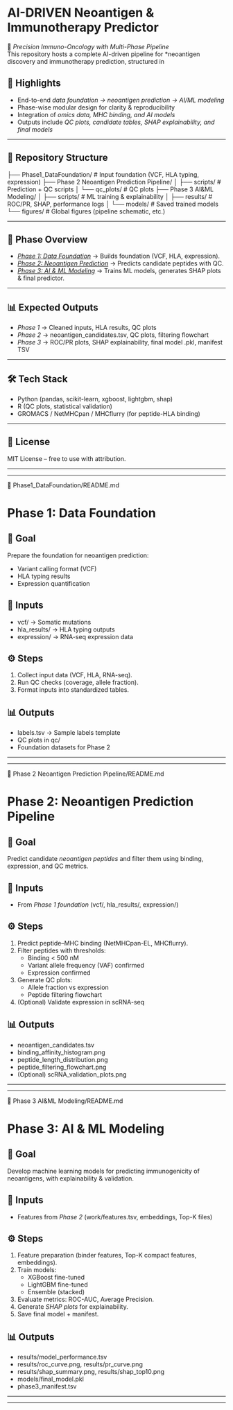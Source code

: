 # AI-DRIVEN Neoantigen & Immunotherapy Predictor

🚀 *Precision Immuno-Oncology with Multi-Phase Pipeline*  
This repository hosts a complete AI-driven pipeline for *neoantigen discovery and immunotherapy prediction, structured in  

## 🌟 Highlights
- End-to-end *data foundation → neoantigen prediction → AI/ML modeling*
- Phase-wise modular design for clarity & reproducibility
- Integration of *omics data, MHC binding, and AI models*
- Outputs include *QC plots, candidate tables, SHAP explainability, and final models*

---

## 📂 Repository Structure

├── Phase1_DataFoundation/            # Input foundation (VCF, HLA typing, expression) ├── Phase 2 Neoantigen Prediction Pipeline/ │   ├── scripts/                      # Prediction + QC scripts │   └── qc_plots/                     # QC plots ├── Phase 3 AI&ML Modeling/ │   ├── scripts/                      # ML training & explainability │   ├── results/                      # ROC/PR, SHAP, performance logs │   └── models/                       # Saved trained models └── figures/                          # Global figures (pipeline schematic, etc.)

---

## 🔑 Phase Overview
- *[Phase 1: Data Foundation](./Phase1_DataFoundation/README.md)* → Builds foundation (VCF, HLA, expression).  
- *[Phase 2: Neoantigen Prediction](./Phase%202%20Neoantigen%20Prediction%20Pipeline/README.md)* → Predicts candidate peptides with QC.  
- *[Phase 3: AI & ML Modeling](./Phase%203%20AI%26ML%20Modeling/README.md)* → Trains ML models, generates SHAP plots & final predictor.  

---

## 📊 Expected Outputs
- *Phase 1* → Cleaned inputs, HLA results, QC plots  
- *Phase 2* → neoantigen_candidates.tsv, QC plots, filtering flowchart  
- *Phase 3* → ROC/PR plots, SHAP explainability, final model .pkl, manifest TSV  

---

## 🛠 Tech Stack
- Python (pandas, scikit-learn, xgboost, lightgbm, shap)  
- R (QC plots, statistical validation)  
- GROMACS / NetMHCpan / MHCflurry (for peptide-HLA binding)  

---

## 📜 License
MIT License – free to use with attribution.  

---


---

📌 Phase1_DataFoundation/README.md

# Phase 1: Data Foundation  

## 🎯 Goal
Prepare the foundation for neoantigen prediction:  
- Variant calling format (VCF)  
- HLA typing results  
- Expression quantification  

## 📂 Inputs
- vcf/ → Somatic mutations  
- hla_results/ → HLA typing outputs  
- expression/ → RNA-seq expression data  

## ⚙ Steps
1. Collect input data (VCF, HLA, RNA-seq).  
2. Run QC checks (coverage, allele fraction).  
3. Format inputs into standardized tables.  

## 📊 Outputs
- labels.tsv → Sample labels template  
- QC plots in qc/  
- Foundation datasets for Phase 2  

---


---

📌 Phase 2 Neoantigen Prediction Pipeline/README.md

# Phase 2: Neoantigen Prediction Pipeline  

## 🎯 Goal
Predict candidate *neoantigen peptides* and filter them using binding, expression, and QC metrics.  

## 📂 Inputs
- From *Phase 1 foundation* (vcf/, hla_results/, expression/)  

## ⚙ Steps
1. Predict peptide–MHC binding (NetMHCpan-EL, MHCflurry).  
2. Filter peptides with thresholds:  
   - Binding < 500 nM  
   - Variant allele frequency (VAF) confirmed  
   - Expression confirmed  
3. Generate QC plots:  
   - Allele fraction vs expression  
   - Peptide filtering flowchart  
4. (Optional) Validate expression in scRNA-seq  

## 📊 Outputs
- neoantigen_candidates.tsv  
- binding_affinity_histogram.png  
- peptide_length_distribution.png  
- peptide_filtering_flowchart.png  
- (Optional) scRNA_validation_plots.png  

---


---

📌 Phase 3 AI&ML Modeling/README.md

# Phase 3: AI & ML Modeling  

## 🎯 Goal
Develop machine learning models for predicting immunogenicity of neoantigens, with explainability & validation.  

## 📂 Inputs
- Features from *Phase 2* (work/features.tsv, embeddings, Top-K files)  

## ⚙ Steps
1. Feature preparation (binder features, Top-K compact features, embeddings).  
2. Train models:  
   - XGBoost fine-tuned  
   - LightGBM fine-tuned  
   - Ensemble (stacked)  
3. Evaluate metrics: ROC-AUC, Average Precision.  
4. Generate *SHAP plots* for explainability.  
5. Save final model + manifest.  

## 📊 Outputs
- results/model_performance.tsv  
- results/roc_curve.png, results/pr_curve.png  
- results/shap_summary.png, results/shap_top10.png  
- models/final_model.pkl  
- phase3_manifest.tsv  

---


---
